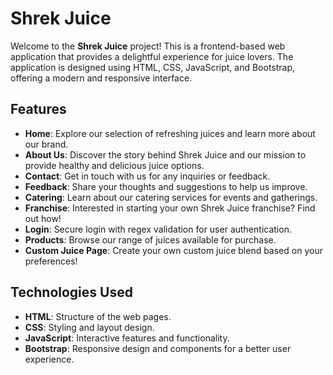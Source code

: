 # Shrek Juice

Welcome to the **Shrek Juice** project! This is a frontend-based web application that provides a delightful experience for juice lovers. The application is designed using HTML, CSS, JavaScript, and Bootstrap, offering a modern and responsive interface.

## Features

- **Home**: Explore our selection of refreshing juices and learn more about our brand.
- **About Us**: Discover the story behind Shrek Juice and our mission to provide healthy and delicious juice options.
- **Contact**: Get in touch with us for any inquiries or feedback.
- **Feedback**: Share your thoughts and suggestions to help us improve.
- **Catering**: Learn about our catering services for events and gatherings.
- **Franchise**: Interested in starting your own Shrek Juice franchise? Find out how!
- **Login**: Secure login with regex validation for user authentication.
- **Products**: Browse our range of juices available for purchase.
- **Custom Juice Page**: Create your own custom juice blend based on your preferences!

## Technologies Used

- **HTML**: Structure of the web pages.
- **CSS**: Styling and layout design.
- **JavaScript**: Interactive features and functionality.
- **Bootstrap**: Responsive design and components for a better user experience.
